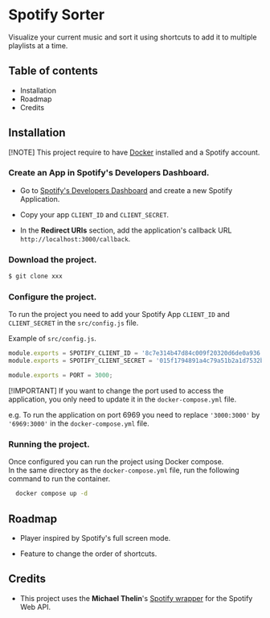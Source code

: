 
# Spotify Sorter

Visualize your current music and sort it using shortcuts to add it to multiple playlists at a time.

## Table of contents

- Installation
- Roadmap
- Credits
## Installation

[!NOTE]
This project require to have [Docker](https://www.docker.com/get-started/) installed and a Spotify account.


### Create an App in Spotify's Developers Dashboard.

- Go to [Spotify's Developers Dashboard](https://developer.spotify.com/dashboard) and create a new Spotify Application.

- Copy your app `CLIENT_ID` and `CLIENT_SECRET`.

- In the **Redirect URIs** section, add the application's callback URL `http://localhost:3000/callback`.


### Download the project.

```bash
$ git clone xxx
```

### Configure the project.

To run the project you need to add your Spotify App `CLIENT_ID` and `CLIENT_SECRET` in the `src/config.js` file.

Example of `src/config.js`.

```js
module.exports = SPOTIFY_CLIENT_ID = '8c7e314b47d84c009f20320d6de0a936';
module.exports = SPOTIFY_CLIENT_SECRET = '015f1794891a4c79a51b2a1d7532ba4c';

module.exports = PORT = 3000;
```

[!IMPORTANT]
If you want to change the port used to access the application, you only need to update it in the `docker-compose.yml` file.

e.g. To run the application on port 6969 you need to replace `'3000:3000'` by `'6969:3000'` in the `docker-compose.yml` file.

### Running the project.

Once configured you can run the project using Docker compose.\
In the same directory as the `docker-compose.yml` file, run the following command to run the container.

```bash
  docker compose up -d
```
## Roadmap

- Player inspired by Spotify's full screen mode.

- Feature to change the order of shortcuts.


## Credits

 - This project uses the **Michael Thelin**'s [Spotify wrapper](https://github.com/thelinmichael/spotify-web-api-node) for the Spotify Web API.